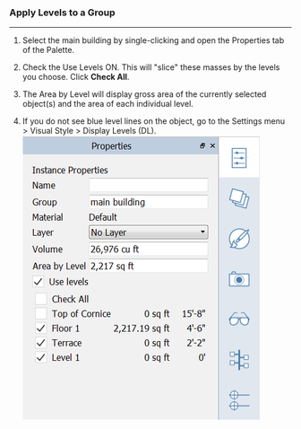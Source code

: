 ### Apply Levels to a Group
---

1. Select the main building by single-clicking and open the Properties tab of the Palette.

2. Check the Use Levels ON. This will "slice" these masses by the levels you choose. Click **Check All**.

3. The Area by Level will display gross area of the currently selected object(s) and the area of each individual level.

4. If you do not see blue level lines on the object, go to the Settings menu &gt; Visual Style &gt; Display Levels (DL). ![](./images/8b2036b8-b627-44a2-ada8-b901cdb380d2.png)
